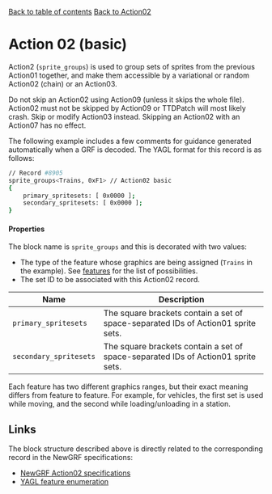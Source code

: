 [Back to table of contents](../index.md)
[Back to Action02](../actions/action02.md)        

# Action 02 (basic)

Action2 (`sprite_groups`) is used to group sets of sprites from the previous Action01 together, and make them accessible by a variational or random Action02 (chain) or an Action03.

Do not skip an Action02 using Action09 (unless it skips the whole file). Action02 must not be skipped by Action09 or TTDPatch will most likely crash. Skip or modify Action03 instead. Skipping an Action02 with an Action07 has no effect. 

The following example includes a few comments for guidance generated automatically when a GRF is decoded. The YAGL format for this record is as follows:

```bash
// Record #8905
sprite_groups<Trains, 0xF1> // Action02 basic
{
    primary_spritesets: [ 0x0000 ];
    secondary_spritesets: [ 0x0000 ];
}
```

#### Properties

The block name is `sprite_groups` and this is decorated with two values:
- The type of the feature whose graphics are being assigned (`Trains` in the example). See [features](../sundries/features.md) for the list of possibilities.
- The set ID to be associated with this Action02 record.

| Name | Description |
|-|-|
| `primary_spritesets` | The square brackets contain a set of space-separated IDs of Action01 sprite sets. |
| `secondary_spritesets` | The square brackets contain a set of space-separated IDs of Action01 sprite sets. |

Each feature has two different graphics ranges, but their exact meaning differs from feature to feature. For example, for vehicles, the first set is used while moving, and the second while loading/unloading in a station.

## Links

The block structure described above is directly related to the corresponding record in the NewGRF specifications:

- [NewGRF Action02 specifications](https://newgrf-specs.tt-wiki.net/wiki/Action2)
- [YAGL feature enumeration](../sundries/features.md)

